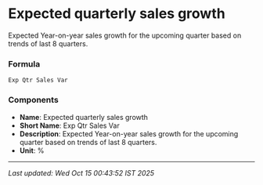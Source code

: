 # Expected quarterly sales growth
Expected Year-on-year sales growth for the upcoming quarter based on trends of last 8 quarters.

### Formula
```text
Exp Qtr Sales Var
```


### Components
- **Name**: Expected quarterly sales growth
- **Short Name**: Exp Qtr Sales Var
- **Description**: Expected Year-on-year sales growth for the upcoming quarter based on trends of last 8 quarters.
- **Unit**: %

---
*Last updated: Wed Oct 15 00:43:52 IST 2025*
